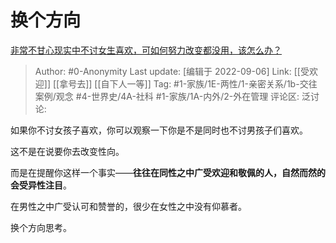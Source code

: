 # 换个方向
[非常不甘心现实中不讨女生喜欢，可如何努力改变都没用，该怎么办？](https://www.zhihu.com/question/458619932/answer/2661781030)

> Author: #0-Anonymity
> Last update: [编辑于 2022-09-06]
> Link: [[受欢迎]] [[拿号去]] [[自下人一等]]
> Tag: #1-家族/1E-两性/1-亲密关系/1b-交往案例/观念 #4-世界史/4A-社科 #1-家族/1A-内外/2-外在管理
> 评论区:
> 泛讨论:

如果你不讨女孩子喜欢，你可以观察一下你是不是同时也不讨男孩子们喜欢。

这不是在说要你去改变性向。

而是在提醒你这样一个事实——**往往在同性之中广受欢迎和敬佩的人，自然而然的会受异性注目**。

在男性之中广受认可和赞誉的，很少在女性之中没有仰慕者。

换个方向思考。
